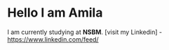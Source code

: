 # Hello I am Amila
I am currently studying at **NSBM**.
		[visit my Linkedin] - https://www.linkedin.com/feed/
			
